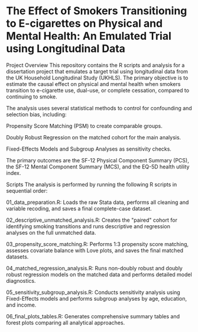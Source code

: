 # The Effect of Smokers Transitioning to E-cigarettes on Physical and Mental Health: An Emulated Trial using Longitudinal Data
Project Overview
This repository contains the R scripts and analysis for a dissertation project that emulates a target trial using longitudinal data from the UK Household Longitudinal Study (UKHLS). The primary objective is to estimate the causal effect on physical and mental health when smokers transition to e-cigarette use, dual-use, or complete cessation, compared to continuing to smoke.

The analysis uses several statistical methods to control for confounding and selection bias, including:

Propensity Score Matching (PSM) to create comparable groups.

Doubly Robust Regression on the matched cohort for the main analysis.

Fixed-Effects Models and Subgroup Analyses as sensitivity checks.

The primary outcomes are the SF-12 Physical Component Summary (PCS), the SF-12 Mental Component Summary (MCS), and the EQ-5D health utility index.


Scripts
The analysis is performed by running the following R scripts in sequential order:

01_data_preparation.R: Loads the raw Stata data, performs all cleaning and variable recoding, and saves a final complete-case dataset.

02_descriptive_unmatched_analysis.R: Creates the "paired" cohort for identifying smoking transitions and runs descriptive and regression analyses on the full unmatched data.

03_propensity_score_matching.R: Performs 1:3 propensity score matching, assesses covariate balance with Love plots, and saves the final matched datasets.

04_matched_regression_analysis.R: Runs non-doubly robust and doubly robust regression models on the matched data and performs detailed model diagnostics.

05_sensitivity_subgroup_analysis.R: Conducts sensitivity analysis using Fixed-Effects models and performs subgroup analyses by age, education, and income.

06_final_plots_tables.R: Generates comprehensive summary tables and forest plots comparing all analytical approaches.


